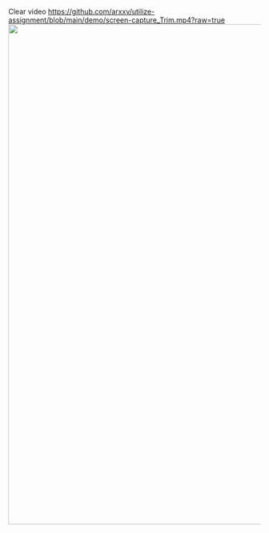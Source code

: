 Clear video https://github.com/arxxv/utilize-assignment/blob/main/demo/screen-capture_Trim.mp4?raw=true
<img src="https://github.com/arxxv/utilize-assignment/blob/main/demo/demo.gif" width="1000" />

